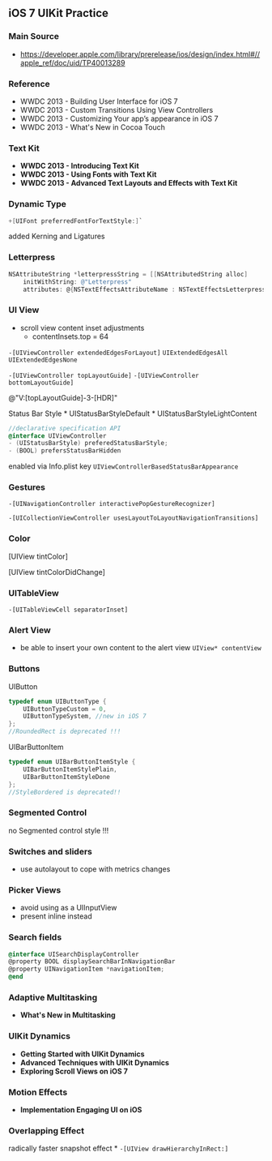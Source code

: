 ## iOS 7 UIKit Practice


### Main Source

* <https://developer.apple.com/library/prerelease/ios/design/index.html#//apple_ref/doc/uid/TP40013289>


### Reference

* WWDC 2013 - Building User Interface for iOS 7
* WWDC 2013 - Custom Transitions Using View Controllers
* WWDC 2013 - Customizing Your app’s appearance in iOS 7
* WWDC 2013 - What's New in Cocoa Touch

### Text Kit

* __WWDC 2013 - Introducing Text Kit__
* __WWDC 2013 - Using Fonts with Text Kit__
* __WWDC 2013 - Advanced Text Layouts and Effects with Text Kit__

### Dynamic Type

```objective-c
+[UIFont preferredFontForTextStyle:]`
```

added Kerning and Ligatures

### Letterpress

```objective-c
NSAttributeString *letterpressString = [[NSAttributedString alloc] 
    initWithString: @"Letterpress"
    attributes: @{NSTextEffectsAttributeName : NSTextEffectsLetterpressStyle}
```


### UI View

* scroll view content inset adjustments
    * contentInsets.top = 64

`-[UIViewController extendedEdgesForLayout]`
`UIExtendedEdgesAll`
`UIExtendedEdgesNone`

`-[UIViewController topLayoutGuide]`
`-[UIViewController bottomLayoutGuide]`

@"V:[topLayoutGuide]-3-[HDR]"


Status Bar Style
    * UIStatusBarStyleDefault
    * UIStatusBarStyleLightContent

```objective-c
//declarative specification API
@interface UIViewController
- (UIStatusBarStyle) preferedStatusBarStyle;
- (BOOL) prefersStatusBarHidden
```

enabled via Info.plist key `UIViewControllerBasedStatusBarAppearance`


### Gestures

`-[UINavigationController interactivePopGestureRecognizer]`

`-[UICollectionViewController usesLayoutToLayoutNavigationTransitions]`


### Color

[UIView tintColor]

[UIView tintColorDidChange]

### UITableView


`-[UITableViewCell separatorInset]`


### Alert View

* be able to insert your own content to the alert view
`UIView* contentView`


### Buttons

UIButton

```objective-c
typedef enum UIButtonType {
    UIButtonTypeCustom = 0,
    UIButtonTypeSystem, //new in iOS 7
};
//RoundedRect is deprecated !!!
```

UIBarButtonItem
```objective-c
typedef enum UIBarButtonItemStyle {
    UIBarButtonItemStylePlain,
    UIBarButtonItemStyleDone
};
//StyleBordered is deprecated!!
```

### Segmented Control

no Segmented control style !!!

### Switches and sliders

* use autolayout to cope with metrics changes

### Picker Views

* avoid using as a UIInputView
* present inline instead

### Search fields

```objective-c
@interface UISearchDisplayController
@property BOOL displaySearchBarInNavigationBar
@property UINavigationItem *navigationItem;
@end
```

### Adaptive Multitasking

* __What's New in Multitasking__

### UIKit Dynamics

* __Getting Started with UIKit Dynamics__
* __Advanced Techniques with UIKit Dynamics__
* __Exploring Scroll Views on iOS 7__


### Motion Effects

* __Implementation Engaging UI on iOS__


### Overlapping Effect

radically faster snapshot effect
    * `-[UIView drawHierarchyInRect:]`











